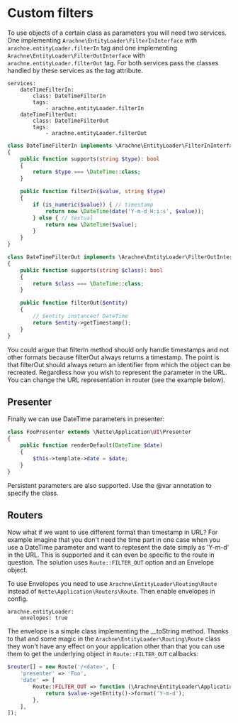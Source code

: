 Custom filters
====

To use objects of a certain class as parameters you will need two services. One implementing `Arachne\EntityLoader\FilterInInterface` with `arachne.entityLoader.filterIn` tag and one implementing `Arachne\EntityLoader\FilterOutInterface` with `arachne.entityLoader.filterOut` tag. For both services pass the classes handled by these services as the tag attribute.

```
services:
    dateTimeFilterIn:
        class: DateTimeFilterIn
        tags:
            - arachne.entityLoader.filterIn
    dateTimeFilterOut:
        class: DateTimeFilterOut
        tags:
            - arachne.entityLoader.filterOut
```

```php
class DateTimeFilterIn implements \Arachne\EntityLoader\FilterInInterface
{
    public function supports(string $type): bool
    {
        return $type === \DateTime::class;
    }

    public function filterIn($value, string $type)
    {
        if (is_numeric($value)) { // timestamp
            return new \DateTime(date('Y-m-d H:i:s', $value));
        } else { // textual
            return new \DateTime($value);
        }
    }
}

class DateTimeFilterOut implements \Arachne\EntityLoader\FilterOutInterface
{
    public function supports(string $class): bool
    {
        return $class === \DateTime::class;
    }

    public function filterOut($entity)
    {
        // $entity instanceof DateTime
        return $entity->getTimestamp();
    }
}
```

You could argue that filterIn method should only handle timestamps and not other formats because filterOut always returns a timestamp. The point is that filterOut should always return an identifier from which the object can be recreated. Regardless how you wish to represent the parameter in the URL. You can change the URL representation in router (see the example below).


Presenter
----

Finally we can use DateTime parameters in presenter:

```php
class FooPresenter extends \Nette\Application\UI\Presenter
{
    public function renderDefault(DateTime $date)
    {
        $this->template->date = $date;
    }
}
```

Persistent parameters are also supported. Use the @var annotation to specify the class.


Routers
----

Now what if we want to use different format than timestamp in URL? For example imagine that you don't need the time part in one case when you use a DateTime parameter and want to reptesent the date simply as 'Y-m-d' in the URL. This is supported and it can even be specific to the route in question. The solution uses `Route::FILTER_OUT` option and an Envelope object.

To use Envelopes you need to use `Arachne\EntityLoader\Routing\Route` instead of `Nette\Application\Routers\Route`. Then enable envelopes in config.

```
arachne.entityLoader:
    envelopes: true
```

The envelope is a simple class implementing the __toString method. Thanks to that and some magic in the `Arachne\EntityLoader\Routing\Route` class they won't have any effect on your application other than that you can use them to get the underlying object in `Route::FILTER_OUT` callbacks:

```php
$router[] = new Route('/<date>', [
    'presenter' => 'Foo',
    'date' => [
        Route::FILTER_OUT => function (\Arachne\EntityLoader\Application\Envelope $value) {
            return $value->getEntity()->format('Y-m-d');
        },
    ],
]);
```
